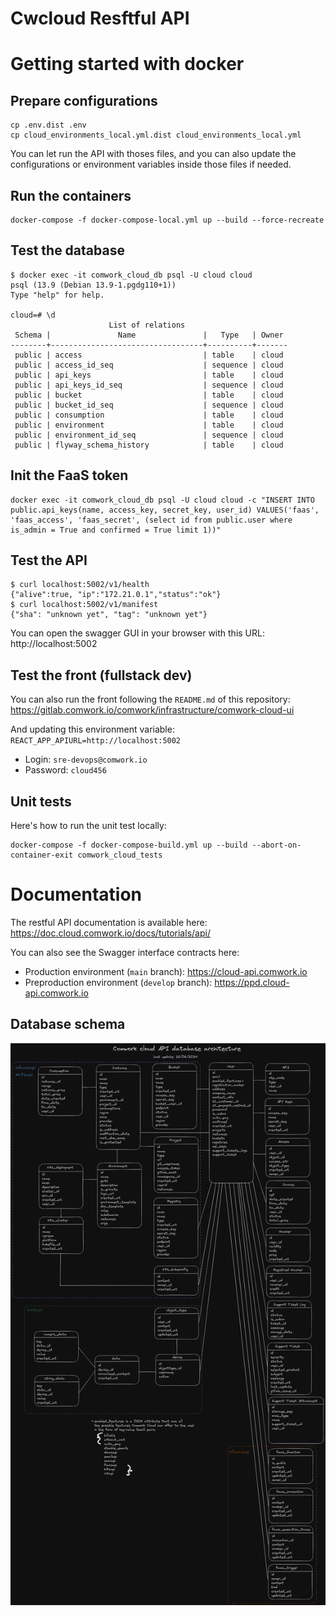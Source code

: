 # Cwcloud Resftful API

# Getting started with docker

## Prepare configurations

```shell
cp .env.dist .env
cp cloud_environments_local.yml.dist cloud_environments_local.yml
```

You can let run the API with thoses files, and you can also update the configurations or environment variables inside those files if needed.

## Run the containers

```shell
docker-compose -f docker-compose-local.yml up --build --force-recreate
```

## Test the database

```shell
$ docker exec -it comwork_cloud_db psql -U cloud cloud
psql (13.9 (Debian 13.9-1.pgdg110+1))
Type "help" for help.

cloud=# \d
                      List of relations
 Schema |               Name               |   Type   | Owner 
--------+----------------------------------+----------+-------
 public | access                           | table    | cloud
 public | access_id_seq                    | sequence | cloud
 public | api_keys                         | table    | cloud
 public | api_keys_id_seq                  | sequence | cloud
 public | bucket                           | table    | cloud
 public | bucket_id_seq                    | sequence | cloud
 public | consumption                      | table    | cloud
 public | environment                      | table    | cloud
 public | environment_id_seq               | sequence | cloud
 public | flyway_schema_history            | table    | cloud
```

## Init the FaaS token

```shell
docker exec -it comwork_cloud_db psql -U cloud cloud -c "INSERT INTO public.api_keys(name, access_key, secret_key, user_id) VALUES('faas', 'faas_access', 'faas_secret', (select id from public.user where is_admin = True and confirmed = True limit 1))"
```

## Test the API

```shell
$ curl localhost:5002/v1/health
{"alive":true, "ip":"172.21.0.1","status":"ok"}
$ curl localhost:5002/v1/manifest
{"sha": "unknown yet", "tag": "unknown yet"}
```

You can open the swagger GUI in your browser with this URL: http://localhost:5002

## Test the front (fullstack dev)

You can also run the front following the `README.md` of this repository: https://gitlab.comwork.io/comwork/infrastructure/comwork-cloud-ui

And updating this environment variable: `REACT_APP_APIURL=http://localhost:5002`

* Login: `sre-devops@comwork.io`
* Password: `cloud456`

## Unit tests

Here's how to run the unit test locally:

```shell
docker-compose -f docker-compose-build.yml up --build --abort-on-container-exit comwork_cloud_tests
```

# Documentation

The restful API documentation is available here: https://doc.cloud.comwork.io/docs/tutorials/api/

You can also see the Swagger interface contracts here:
* Production environment (`main` branch): https://cloud-api.comwork.io
* Preproduction environment (`develop` branch): https://ppd.cloud-api.comwork.io

## Database schema

![database schema](./img/database_schema.png)
